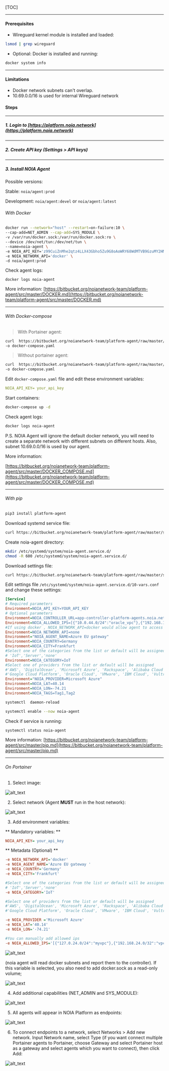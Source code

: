 [TOC]

---

#### Prerequisites

* Wireguard kernel module is installed and loaded:
```bash
lsmod | grep wireguard
```

* Optional:  Docker is installed and running: 
```sh
docker system info
```
---
#### Limitations

* Docker network subnets can't overlap.
* 10.69.0.0/16 is used for internal Wireguard network

#### Steps
----
##### 1. Login to [https://platform.noia.network](https://platform.noia.network) 
---
##### 2. Create API key (Settings > API keys)

---

##### 3. Install NOIA Agent

Possible versions:

Stable:  ```noia/agent:prod```

Development:  ```noia/agent:devel``` or ```noia/agent:latest```  


###### With Docker 

```bash
docker run --network="host" --restart=on-failure:10 \ 
--cap-add=NET_ADMIN --cap-add=SYS_MODULE \
-v /var/run/docker.sock:/var/run/docker.sock:ro \
--device /dev/net/tun:/dev/net/tun \
--name=noia-agent \
-e NOIA_API_KEY='z99CuiZnMhe2qtz4LLX43Gbho5Zu9G8oAoWRY68WdMTVB9GzuMY2HNn667A752EA' \
-e NOIA_NETWORK_API='docker' \
-d noia/agent:prod
```
Check agent logs:

```docker logs noia-agent```

More information:     [https://bitbucket.org/noianetwork-team/platform-agent/src/master/DOCKER.md](https://bitbucket.org/noianetwork-team/platform-agent/src/master/DOCKER.md)

---


###### With Docker-compose


> With Portainer agent:

```bash
curl  https://bitbucket.org/noianetwork-team/platform-agent/raw/master/docker-compose/na-pa.yml \
-o docker-compose.yaml
```

> Without portainer agent:

```bash
curl  https://bitbucket.org/noianetwork-team/platform-agent/raw/master/docker-compose/noia-agent.yaml \
-o docker-compose.yaml
```

Edit ```docker-compose.yaml``` file and edit these environment variables:

```yaml
NOIA_API_KEY= your_api_key
```

Start containers:

```bash
docker-compose up -d
```

Check agent logs:
```bash
docker logs noia-agent
```

P.S. NOIA Agent will ignore the default docker network, you will  need to create a separate network with different subnets on different hosts. Also, subnet 10.69.0.0/16 is used by our agent.

More information:

[https://bitbucket.org/noianetwork-team/platform-agent/src/master/DOCKER_COMPOSE.md](https://bitbucket.org/noianetwork-team/platform-agent/src/master/DOCKER_COMPOSE.md)

---


###### With pip 

```bash
pip3 install platform-agent
```

Download systemd service file:

```bash
curl https://bitbucket.org/noianetwork-team/platform-agent/raw/master/systemd/noia-agent.service -o /etc/systemd/system/noia-agent.service
```

Create noia-agent directory:
```bash
mkdir /etc/systemd/system/noia-agent.service.d/
chmod -R 600 /etc/systemd/system/noia-agent.service.d/
```
Download settings file:
```bash
curl https://bitbucket.org/noianetwork-team/platform-agent/raw/master/systemd/10-vars.conf -o /etc/systemd/system/noia-agent.service.d/10-vars.conf
```

Edit settings file ```/etc/systemd/system/noia-agent.service.d/10-vars.conf``` and change these settings:

```ini
[Service]
# Required parameters
Environment=NOIA_API_KEY=YOUR_API_KEY
# Optional parameters
Environment=NOIA_CONTROLLER_URL=app-controller-platform-agents.noia.network
Environment=NOIA_ALLOWED_IPS=[{"10.0.44.0/24":"oracle_vpc"},{"192.168.111.2/32":"internal"}]
#If using docker , NOIA_NETWORK_API=docker would allow agent to access docker networks for information.
Environment=NOIA_NETWORK_API=none
Environment="NOIA_AGENT_NAME=Azure EU gateway"
Environment=NOIA_COUNTRY=Germany
Environment=NOIA_CITY=Frankfurt
#Select one of the categories from the list or default will be assigned
# 'IoT','Server','none'
Environment=NOIA_CATEGORY=IoT
#Select one of providers from the list or default will be assigned
#'AWS', 'DigitalOcean', 'Microsoft Azure', 'Rackspace', 'Alibaba Cloud',
#'Google Cloud Platform', 'Oracle Cloud', 'VMware', 'IBM Cloud', 'Vultr'.
Environment="NOIA_PROVIDER=Microsoft Azure"
Environment=NOIA_LAT=40.14
Environment=NOIA_LON=-74.21
Environment=NOIA_TAGS=Tag1,Tag2
```

```bash
systemctl  daemon-reload
```

```bash
systemctl enable --now noia-agent
```

Check if service is running:
```bash
systemctl status noia-agent
```

More information: [https://bitbucket.org/noianetwork-team/platform-agent/src/master/pip.md](https://bitbucket.org/noianetwork-team/platform-agent/src/master/pip.md)

---


###### On Portainer

1. Select image:

![alt_text](images/image.png "Select docker image")


2. Select network (Agent **MUST** run in the host network): 

![alt_text](images/network.png "Select network")

3. Add environment variables:

** Mandatory variables: **

```ini
NOIA_API_KEY= your_api_key
```

** Metadata (Optional) **
```ini
-e NOIA_NETWORK_API='docker'
-e NOIA_AGENT_NAME='Azure EU gateway '
-e NOIA_COUNTRY='Germany'
-e NOIA_CITY='Frankfurt'

#Select one of the categories from the list or default will be assigned 
# 'IoT','Server','none' 
-e NOIA_CATEGORY='IoT'

#Select one of providers from the list or default will be assigned 
#'AWS', 'DigitalOcean', 'Microsoft Azure', 'Rackspace', 'Alibaba Cloud', 
#'Google Cloud Platform', 'Oracle Cloud', 'VMware', 'IBM Cloud', 'Vultr'. 

-e NOIA_PROVIDER ='Microsoft Azure'
-e NOIA_LAT='40.14'
-e NOIA_LON='-74.21'

#You can manually add allowed ips
-e NOIA_ALLOWED_IPS='[{"127.0.24.0/24":"myvpc"},{"192.168.24.0/32":"vpc"}]'
```


![alt_text](images/env.png "Add environment variables")


(noia agent will read docker subnets and report them to the controller). If this variable is selected, you also need to add docker.sock as a read-only volume;

![alt_text](images/volumes.png "Add docker.sock")


4. Add additional capabilities (NET_ADMIN and SYS_MODULE): 

![alt_text](images/cap.png "image_tooltip")


5. All agents will appear in NOIA Platform as endpoints:

![alt_text](images/endpoints.png "Endpoints")



6. To connect endpoints to a network, select Networks > Add new network. Input Network name, select Type (if you want connect multiple Portainer agents to Portainer, choose Gateway and select Portainer host as a gateway and select agents which you want to connect), then click Add: 

![alt_text](images/create_net.png "Create network")

